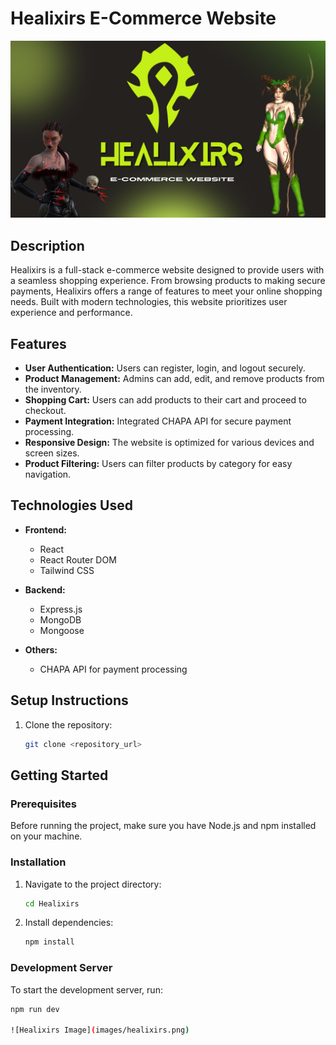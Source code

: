 # Healixirs E-Commerce Website

![Healixirs Banner](images/Healixirs.banner.png)


## Description

Healixirs is a full-stack e-commerce website designed to provide users with a seamless shopping experience. From browsing products to making secure payments, Healixirs offers a range of features to meet your online shopping needs. Built with modern technologies, this website prioritizes user experience and performance.

## Features

- **User Authentication:** Users can register, login, and logout securely.
- **Product Management:** Admins can add, edit, and remove products from the inventory.
- **Shopping Cart:** Users can add products to their cart and proceed to checkout.
- **Payment Integration:** Integrated CHAPA API for secure payment processing.
- **Responsive Design:** The website is optimized for various devices and screen sizes.
- **Product Filtering:** Users can filter products by category for easy navigation.

## Technologies Used

- **Frontend:**
  - React
  - React Router DOM
  - Tailwind CSS

- **Backend:**
  - Express.js
  - MongoDB
  - Mongoose

- **Others:**
  - CHAPA API for payment processing

## Setup Instructions

1. Clone the repository:
   ```bash
   git clone <repository_url>

## Getting Started

### Prerequisites

Before running the project, make sure you have Node.js and npm installed on your machine.

### Installation

1. Navigate to the project directory:

    ```bash
    cd Healixirs
    ```

2. Install dependencies:

    ```bash
    npm install
    ```

### Development Server

To start the development server, run:

```bash
npm run dev

![Healixirs Image](images/healixirs.png)
